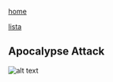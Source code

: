 [home](/zaliczeniowe1awww/)

[lista](/zaliczeniowe1awww/lista/)

## Apocalypse Attack

![alt text](https://www.thechesswebsite.com/wp-content/uploads/2013/01/apocalypse-attack-featured.jpg "Apocalypse Attack")
